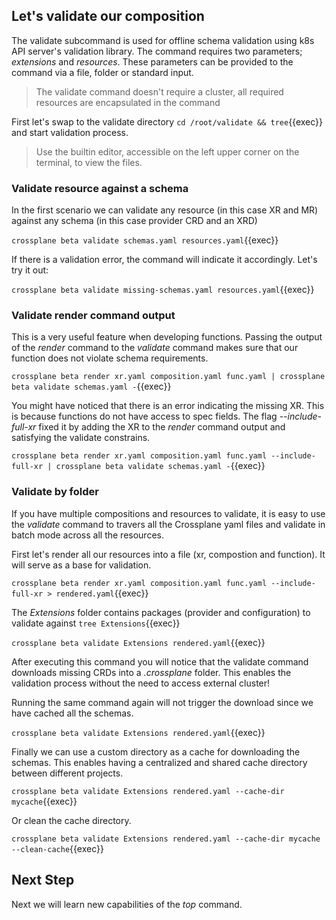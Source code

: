 ## Let's validate our composition

The validate subcommand is used for offline schema validation using k8s API
server's validation library. The command requires two parameters; _extensions_
and _resources_. These parameters can be provided to the command via a file,
folder or standard input.

> The validate command doesn't require a cluster, all required resources are
> encapsulated in the command

First let's swap to the validate directory `cd /root/validate && tree`{{exec}} and start
validation process.

> Use the builtin editor, accessible on the left upper corner on the terminal,
> to view the files.

### Validate resource against a schema

In the first scenario we can validate any resource (in this case XR and MR)
against any schema (in this case provider CRD and an XRD)

`crossplane beta validate schemas.yaml resources.yaml`{{exec}}

If there is a validation error, the command will indicate it accordingly. Let's
try it out:

`crossplane beta validate missing-schemas.yaml resources.yaml`{{exec}}

### Validate render command output

This is a very useful feature when developing functions. Passing the output of
the _render_ command to the _validate_ command makes sure that our function does
not violate schema requirements.

`crossplane beta render xr.yaml composition.yaml func.yaml | crossplane beta validate schemas.yaml -`{{exec}}

You might have noticed that there is an error indicating the missing XR. This is
because functions do not have access to spec fields. The flag _--include-full-xr_ fixed
it by adding the XR to the _render_ command output and satisfying the validate
constrains.

`crossplane beta render xr.yaml composition.yaml func.yaml --include-full-xr | crossplane beta validate schemas.yaml -`{{exec}}

### Validate by folder

If you have multiple compositions and resources to validate, it is easy to use
the _validate_ command to travers all the Crossplane yaml files and validate in
batch mode across all the resources.

First let's render all our resources into a file (xr, compostion and function).
It will serve as a base for validation.

`crossplane beta render xr.yaml composition.yaml func.yaml --include-full-xr > rendered.yaml`{{exec}}

The _Extensions_ folder contains packages (provider and configuration) to validate against `tree Extensions`{{exec}}

`crossplane beta validate Extensions rendered.yaml`{{exec}}

After executing this command you will notice that the validate command downloads
missing CRDs into a _.crossplane_ folder. This enables the validation process
without the need to access external cluster!

Running the same command again will not trigger the download since we have
cached all the schemas.

`crossplane beta validate Extensions rendered.yaml`{{exec}}

Finally we can use a custom directory as a cache for downloading the schemas.
This enables having a centralized and shared cache directory between different
projects.

`crossplane beta validate Extensions rendered.yaml --cache-dir mycache`{{exec}}

Or clean the cache directory.

`crossplane beta validate Extensions rendered.yaml --cache-dir mycache --clean-cache`{{exec}}

## Next Step

Next we will learn new capabilities of the _top_ command.
